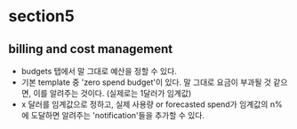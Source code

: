 # section5

## billing and cost management

- budgets 탭에서 말 그대로 예산을 정할 수 있다.
- 기본 template 중 'zero spend budget'이 있다. 말 그대로 요금이 부과될 것 같으면, 이를 알려주는 것이다. (실제로는 1달러가 임계값)
- x 달러를 임계값으로 정하고, 실제 사용량 or forecasted spend가 임계값의 n%에 도달하면 알려주는 'notification'들을 추가할 수 있다.

